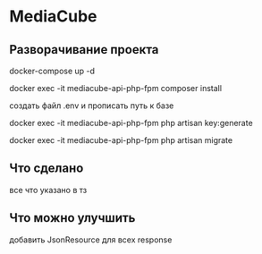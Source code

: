 # MediaCube

## Разворачивание проекта
docker-compose up -d

docker exec -it mediacube-api-php-fpm composer install

создать файл .env и прописать путь к базе

docker exec -it mediacube-api-php-fpm php artisan key:generate

docker exec -it mediacube-api-php-fpm php artisan migrate

## Что сделано
все что указано в тз

## Что можно улучшить
добавить JsonResource для всех response
